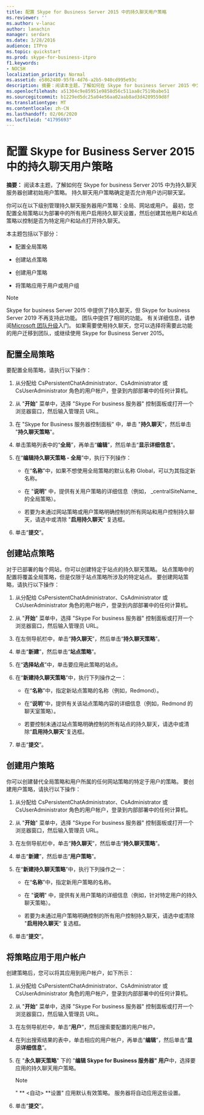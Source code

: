 ```yaml
---
title: 配置 Skype for Business Server 2015 中的持久聊天用户策略
ms.reviewer: ''
ms.author: v-lanac
author: lanachin
manager: serdars
ms.date: 3/28/2016
audience: ITPro
ms.topic: quickstart
ms.prod: skype-for-business-itpro
f1.keywords:
- NOCSH
localization_priority: Normal
ms.assetid: e5862480-95f8-4d76-a2b5-940cd995e93c
description: 摘要：阅读本主题，了解如何在 Skype for business Server 2015 中为持久聊天服务器创建初始用户策略。 持久聊天用户策略确定是否允许用户访问聊天室。
ms.openlocfilehash: a51304c9e85951e9858d56c511aa8c7519babe51
ms.sourcegitcommit: b1229ed5dc25a04e56aa02aab8ad3d4209559d8f
ms.translationtype: MT
ms.contentlocale: zh-CN
ms.lasthandoff: 02/06/2020
ms.locfileid: "41795693"
---
```

# <a name="configure-persistent-chat-user-policies-in-skype-for-business-server-2015"></a>配置 Skype for Business Server 2015 中的持久聊天用户策略
 
**摘要：** 阅读本主题，了解如何在 Skype for business Server 2015 中为持久聊天服务器创建初始用户策略。 持久聊天用户策略确定是否允许用户访问聊天室。
  
你可以在以下级别管理持久聊天服务器用户策略：全局、网站或用户。 最初，您配置全局策略以为部署中的所有用户启用持久聊天设置，然后创建其他用户和站点策略以控制是否为特定用户和站点打开持久聊天。
  
本主题包括以下部分：
  
- 配置全局策略
    
- 创建站点策略
    
- 创建用户策略
    
- 将策略应用于用户或用户组
    
> [!NOTE] 
> Skype for business Server 2015 中提供了持久聊天，但 Skype for business Server 2019 不再支持此功能。 团队中提供了相同的功能。 有关详细信息，请参阅[Microsoft 团队升级](/microsoftteams/upgrade-start-here)入门。 如果需要使用持久聊天，您可以选择将需要此功能的用户迁移到团队，或继续使用 Skype for Business Server 2015。

## <a name="configure-the-global-policy"></a>配置全局策略

要配置全局策略，请执行以下操作：
  
1. 从分配给 CsPersistentChatAdministrator、CsAdministrator 或 CsUserAdministrator 角色的用户帐户，登录到内部部署中的任何计算机。
    
2. 从 "**开始**" 菜单中，选择 "Skype For business 服务器" 控制面板或打开一个浏览器窗口，然后输入管理员 URL。
    
3. 在 "Skype for Business 服务器控制面板" 中，单击 "**持久聊天**"，然后单击 "**持久聊天策略**"。
    
4. 单击策略列表中的“**全局**”，再单击“**编辑**”，然后单击“**显示详细信息**”。
    
5. 在“**编辑持久聊天策略 - 全局**”中，执行下列操作： 
    
   - 在“**名称**”中，如果不想使用全局策略的默认名称 Global，可以为其指定新名称。
    
   - 在 "**说明**" 中，提供有关用户策略的详细信息（例如， _centralSiteName_的全局策略）。
    
   - 若要为未通过网站策略或用户策略明确控制的所有网站和用户控制持久聊天，请选中或清除 "**启用持久聊天**" 复选框。
    
6. 单击“**提交**”。
    
## <a name="create-a-site-policy"></a>创建站点策略

对于已部署的每个网站，你可以创建特定于站点的持久聊天策略。 站点策略中的配置将覆盖全局策略，但是仅限于站点策略所涉及的特定站点。 要创建网站策略，请执行以下操作：
  
1. 从分配给 CsPersistentChatAdministrator、CsAdministrator 或 CsUserAdministrator 角色的用户帐户，登录到内部部署中的任何计算机。
    
2. 从 "**开始**" 菜单中，选择 "Skype For business 服务器" 控制面板或打开一个浏览器窗口，然后输入管理员 URL。
    
3. 在左侧导航栏中，单击“**持久聊天**”，然后单击“**持久聊天策略**”。
    
4. 单击“**新建**”，然后单击“**站点策略**”。
    
5. 在“**选择站点**”中，单击要应用此策略的站点。
    
6. 在“**新建持久聊天策略**”中，执行下列操作之一：
    
   - 在“**名称**”中，指定新站点策略的名称（例如，Redmond）。
    
   - 在“**说明**”中，提供有关该站点策略内容的详细信息（例如，Redmond 的聊天室策略）。
    
   - 若要控制未通过站点策略明确控制的所有站点的持久聊天，请选中或清除“**启用持久聊天**”复选框。
    
7. 单击“**提交**”。
    
## <a name="create-a-user-policy"></a>创建用户策略

你可以创建替代全局策略和用户所属的任何网站策略的特定于用户的策略。 要创建用户策略，请执行以下操作：
  
1. 从分配给 CsPersistentChatAdministrator、CsAdministrator 或 CsUserAdministrator 角色的用户帐户，登录到内部部署中的任何计算机。
    
2. 从 "**开始**" 菜单中，选择 "Skype For business 服务器" 控制面板或打开一个浏览器窗口，然后输入管理员 URL。
    
3. 在左侧导航栏中，单击“**持久聊天**”，然后单击“**持久聊天策略**”。
    
4. 单击“**新建**”，然后单击“**用户策略**”。
    
5. 在“**新建持久聊天策略**”中，执行下列操作之一：
    
   - 在“**名称**”中，指定新用户策略的名称。
    
   - 在 "**说明**" 中，提供有关用户策略的详细信息（例如，针对特定用户的持久聊天策略）。
    
   - 若要为未通过用户策略明确控制的所有用户控制持久聊天，请选中或清除 "**启用持久聊天**" 复选框。
    
6. 单击“**提交**”。
    
## <a name="apply-a-policy-to-a-user-account"></a>将策略应用于用户帐户

创建策略后，您可以将其应用到用户帐户，如下所示：
  
1. 从分配给 CsPersistentChatAdministrator、CsAdministrator 或 CsUserAdministrator 角色的用户帐户，登录到内部部署中的任何计算机。
    
2. 从 "**开始**" 菜单中，选择 "Skype For business 服务器" 控制面板或打开一个浏览器窗口，然后输入管理员 URL。
    
3. 在左侧导航栏中，单击“**用户**”，然后搜索要配置的用户帐户。
    
4. 在列出搜索结果的表中，单击相应的用户帐户，再单击“**编辑**”，然后单击“**显示详细信息**”。
    
5. 在 "**永久聊天策略**" 下的 "**编辑 Skype for Business 服务器" 用户**中，选择要应用的持久聊天用户策略。
    
    > [!NOTE]
    > " ** \<自动\> **设置" 应用默认有效策略。 服务器将自动应用这些设置。
  
6. 单击“**提交**”。
    

